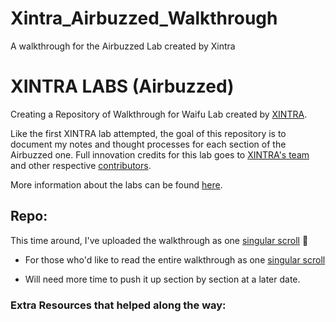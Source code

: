 # Xintra_Airbuzzed_Walkthrough
A walkthrough for the Airbuzzed Lab created by Xintra

# XINTRA LABS (Airbuzzed)
Creating a Repository of Walkthrough for Waifu Lab created by [XINTRA](https://www.xintra.org/). 

Like the first XINTRA lab attempted, the goal of this repository is to document my notes and thought processes for each section of the Airbuzzed one. 
Full innovation credits for this lab goes to [XINTRA's team](https://www.xintra.org/#:~:text=Learn%20from%20our%0AExperienced%20Trainers) and other respective [contributors](https://www.xintra.org/labs#:~:text=BEHIND%20THE%20LAB-,Lab%20Contributors,-Each%20lab%20is). 

More information about the labs can be found [here](https://www.xintra.org/labs).

## Repo:
This time around, I've uploaded the walkthrough as one [singular scroll]() 📜
- For those who'd like to read the entire walkthrough as one [singular scroll](https://github.com/Ragmthy/Xintra_Waifu_Uni_Walkthrough/tree/main/Complete%20Walkthrough) 
  
- Will need more time to push it up section by section at a later date.

### Extra Resources that helped along the way:
